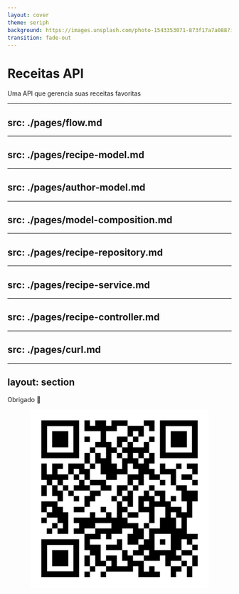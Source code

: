 ```yaml
---
layout: cover
theme: seriph
background: https://images.unsplash.com/photo-1543353071-873f17a7a088?ixlib=rb-4.0.3&ixid=MnwxMjA3fDB8MHxwaG90by1wYWdlfHx8fGVufDB8fHx8&auto=format&fit=crop&w=1170&q=80
transition: fade-out
---
```


# Receitas API

Uma API que gerencia suas receitas favoritas

---
src: ./pages/flow.md
---

---
src: ./pages/recipe-model.md
---

---
src: ./pages/author-model.md
---

---
src: ./pages/model-composition.md
---

---
src: ./pages/recipe-repository.md
---

---
src: ./pages/recipe-service.md
---

---
src: ./pages/recipe-controller.md
---

---
src: ./pages/curl.md
---

---
layout: section
---

Obrigado 👋

<center>
    <img src="static/qr-code.png" width="400">
</center>